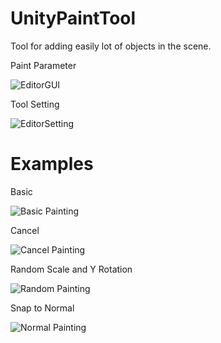 # UnityPaintTool

Tool for adding easily lot of objects in the scene.

Paint Parameter

![EditorGUI](http://i.imgur.com/iTeHzyM.png)

Tool Setting

![EditorSetting](http://i.imgur.com/uC5poFd.png)

# Examples
Basic

![Basic Painting](http://i.imgur.com/tp1c44B.gif)

Cancel 

![Cancel Painting](http://i.imgur.com/WKWlur3.gif)

Random Scale and Y Rotation

![Random Painting](http://i.imgur.com/VJDRGAl.gif)

Snap to Normal

![Normal Painting](http://i.imgur.com/pStaEwV.gif)
